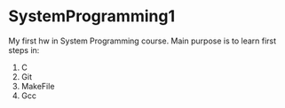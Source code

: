 # SystemProgramming1

My first hw in System Programming course.
Main purpose is to learn first steps in:
1. C
2. Git
3. MakeFile
4. Gcc



